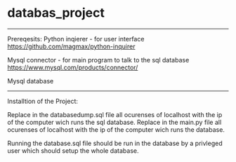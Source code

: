 # databas_project


--------------------------------------------------------------------
Prereqesits:
Python inqierer - for user interface
https://github.com/magmax/python-inquirer

Mysql connector - for main program to talk to the sql database
https://www.mysql.com/products/connector/

Mysql database

--------------------------------------------------------------------
Installtion of the Project:

Replace in the databasedump.sql file all ocurenses of localhost with the ip of the computer wich runs the sql database.
Replace in the main.py file all ocurenses of localhost with the ip of the computer wich runs the database.

Running the database.sql file should be run in the database by a privleged user which should setup the whole database.

